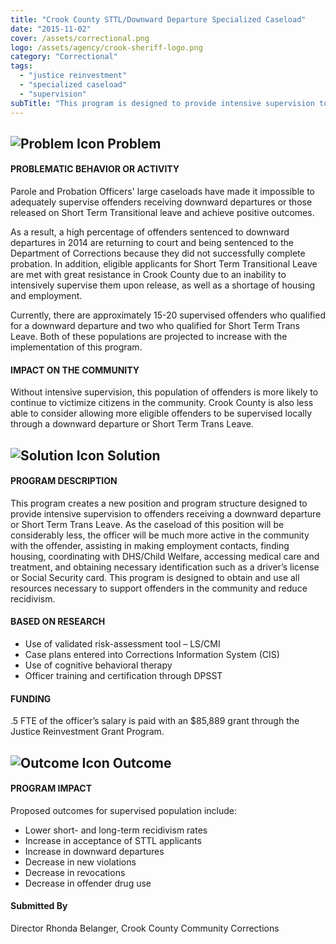 ```yaml
---
title: "Crook County STTL/Downward Departure Specialized Caseload"
date: "2015-11-02"
cover: /assets/correctional.png
logo: /assets/agency/crook-sheriff-logo.png
category: "Correctional"
tags:
  - "justice reinvestment"
  - "specialized caseload"
  - "supervision"
subTitle: "This program is designed to provide intensive supervision to offenders receiving a downward departure or Short Term Trans Leave."
---
```


## ![Problem Icon](https://github.com/google/material-design-icons/raw/master/alert/1x_web/ic_error_outline_black_48dp.png "Problem") Problem

#### PROBLEMATIC BEHAVIOR OR ACTIVITY

Parole and Probation Officers' large caseloads have made it impossible to adequately supervise offenders receiving downward departures or those released on Short Term Transitional leave and achieve positive outcomes.

As a result, a high percentage of offenders sentenced to downward departures in 2014 are returning to court and being sentenced to the Department of Corrections because they did not successfully complete probation. In addition, eligible applicants for Short Term Transitional Leave are met with great resistance in Crook County due to an inability to intensively supervise them upon release, as well as a shortage of housing and employment.

Currently, there are approximately 15-20 supervised offenders who qualified for a downward departure and two who qualified for Short Term Trans Leave. Both of these populations are projected to increase with the implementation of this program.

#### IMPACT ON THE COMMUNITY

Without intensive supervision, this population of offenders is more likely to continue to victimize citizens in the community. Crook County is also less able to consider allowing more eligible offenders to be supervised locally through a downward departure or Short Term Trans Leave.

## ![Solution Icon](https://github.com/google/material-design-icons/raw/master/action/1x_web/ic_lightbulb_outline_black_48dp.png "Solution") Solution

#### PROGRAM DESCRIPTION

This program creates a new position and program structure designed to provide intensive supervision to offenders receiving a downward departure or Short Term Trans Leave. As the caseload of this position will be considerably less, the officer will be much more active in the community with the offender, assisting in making employment contacts, finding housing, coordinating with DHS/Child Welfare, accessing medical care and treatment, and obtaining necessary identification such as a driver’s license or Social Security card. This program is designed to obtain and use all resources necessary to support offenders in the community and reduce recidivism.

#### BASED ON RESEARCH

* Use of validated risk-assessment tool – LS/CMI
* Case plans entered into Corrections Information System (CIS)
* Use of cognitive behavioral therapy
* Officer training and certification through DPSST

#### FUNDING

.5 FTE of the officer’s salary is paid with an $85,889 grant through the Justice Reinvestment Grant Program.

## ![Outcome Icon](https://github.com/google/material-design-icons/raw/master/action/1x_web/ic_view_list_black_48dp.png "Outcome") Outcome

#### PROGRAM IMPACT

Proposed outcomes for supervised population include:

* Lower short- and long-term recidivism rates
* Increase in acceptance of STTL applicants
* Increase in downward departures
* Decrease in new violations
* Decrease in revocations
* Decrease in offender drug use

#### Submitted By
Director Rhonda Belanger, Crook County Community Corrections
